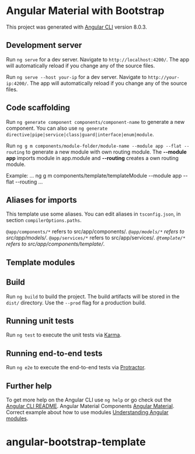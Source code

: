 # Angular Material with Bootstrap

This project was generated with [Angular CLI](https://github.com/angular/angular-cli) version 8.0.3.

## Development server

Run `ng serve` for a dev server. Navigate to `http://localhost:4200/`. The app will automatically reload if you change any of the source files.

Run `ng serve --host your-ip` for a dev server. Navigate to `http://your-ip:4200/`. The app will automatically reload if you change any of the source files.

## Code scaffolding

Run `ng generate component components/component-name` to generate a new component. You can also use `ng generate directive|pipe|service|class|guard|interface|enum|module`.

Run `ng g m components/module-folder/module-name --module app --flat --routing` to generate a new module with own routing module. The **--module app** imports module in app.module and **--routing** creates a own routing module.

Example:
...
    ng g m components/template/templateModule --module app --flat --routing
...

## Aliases for imports

This template use some aliases. You can edit aliases in `tsconfig.json`,  in section `compilerOptions.paths`.

`@app/components/*` refers to src/app/components/*. 
`@app/models/*` refers to src/app/models/*.
`@app/services/*` refers to src/app/services/*.
`@template/*` refers to src/app/components/template/*.

## Template modules

## Build

Run `ng build` to build the project. The build artifacts will be stored in the `dist/` directory. Use the `--prod` flag for a production build.

## Running unit tests

Run `ng test` to execute the unit tests via [Karma](https://karma-runner.github.io).

## Running end-to-end tests

Run `ng e2e` to execute the end-to-end tests via [Protractor](http://www.protractortest.org/).

## Further help

To get more help on the Angular CLI use `ng help` or go check out the [Angular CLI README](https://github.com/angular/angular-cli/blob/master/README.md).
Angular Material Components [Angular Material](https://material.angular.io/).
Correct example about how to use modules [Understanding Angular modules](https://medium.com/@cyrilletuzi/understanding-angular-modules-ngmodule-and-their-scopes-81e4ed6f7407).

# angular-bootstrap-template
